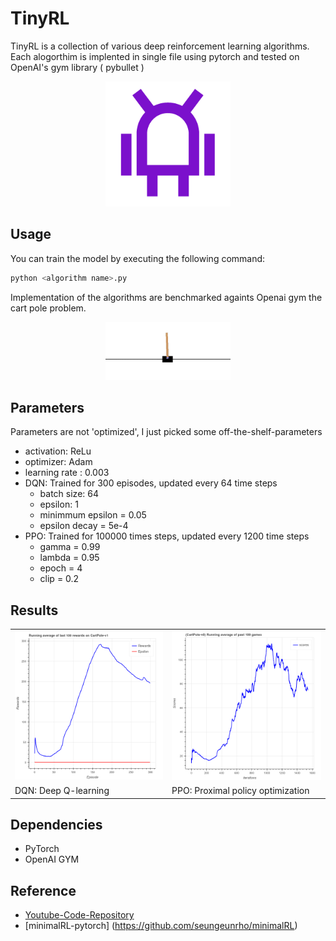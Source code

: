 # TinyRL
TinyRL is a collection of various deep reinforcement learning algorithms. Each alogorthim is implented in single file using pytorch and tested on OpenAI's gym library ( pybullet )
<p align="center">
	<img src="results/logo.png" width="200" /> 
</p>

## Usage
You can train the model by executing the following command:
```bash
python <algorithm name>.py 
```
 
Implementation of the algorithms are benchmarked againts Openai gym the cart pole problem.

<p align="center">
	<img src="results/cartpole.gif" width="200" /> 
</p>
	
## Parameters
Parameters are not 'optimized', I just picked some off-the-shelf-parameters
- activation: ReLu
- optimizer: Adam
- learning rate : 0.003  
- DQN: Trained for 300 episodes, updated every 64 time steps
  - batch size: 64
  - epsilon: 1
  - minimmum epsilon = 0.05
  - epsilon decay = 5e-4
- PPO: Trained for 100000 times steps, updated every 1200 time steps
  - gamma = 0.99
  - lambda = 0.95
  - epoch = 4
  - clip = 0.2
## Results

<table align="center">
  <tr>
    <td> <img src="results/DQN.png" width="250"/> </td>
    <td> <img src="results/PPO.png" width="250"/> </td>
   </tr> 
   <tr>
      <td> DQN: Deep Q-learning </td>
      <td> PPO: Proximal policy optimization </td>
  </tr>
</table>


## Dependencies
- PyTorch
- OpenAI GYM

## Reference 
- [Youtube-Code-Repository](https://github.com/philtabor/Youtube-Code-Repository)
- [minimalRL-pytorch] (https://github.com/seungeunrho/minimalRL)
